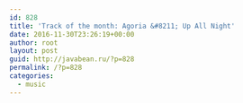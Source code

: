 ```yaml
---
id: 828
title: 'Track of the month: Agoria &#8211; Up All Night'
date: 2016-11-30T23:26:19+00:00
author: root
layout: post
guid: http://javabean.ru/?p=828
permalink: /?p=828
categories:
  - music
---
```

